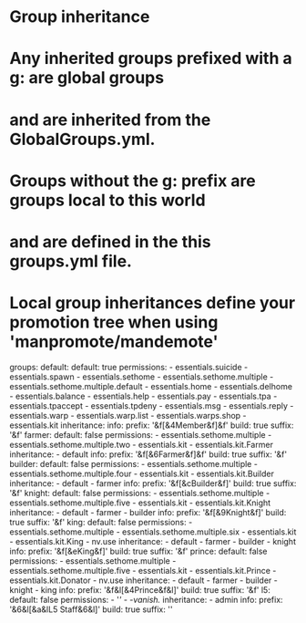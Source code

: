 # Group inheritance
#
# Any inherited groups prefixed with a g: are global groups
# and are inherited from the GlobalGroups.yml.
#
# Groups without the g: prefix are groups local to this world
# and are defined in the this groups.yml file.
#
# Local group inheritances define your promotion tree when using 'manpromote/mandemote'

groups:
  default:
    default: true
    permissions:
    - essentials.suicide
    - essentials.spawn
    - essentials.sethome
    - essentials.sethome.multiple
    - essentials.sethome.multiple.default
    - essentials.home
    - essentials.delhome
    - essentials.balance
    - essentials.help
    - essentials.pay
    - essentials.tpa
    - essentials.tpaccept
    - essentials.tpdeny
    - essentials.msg
    - essentials.reply
    - essentials.warp
    - essentials.warp.list
    - essentials.warps.shop
    - essentials.kit
    inheritance:
    info:
      prefix: '&f[&4Member&f]&f'
      build: true
      suffix: '&f'
  farmer:
    default: false
    permissions:
    - essentials.sethome.multiple
    - essentials.sethome.multiple.two
    - essentials.kit
    - essentials.kit.Farmer
    inheritance:
    - default
    info:
      prefix: '&f[&6Farmer&f]&f'
      build: true
      suffix: '&f'
  builder:
    default: false
    permissions:
    - essentials.sethome.multiple
    - essentials.sethome.multiple.four
    - essentials.kit
    - essentials.kit.Builder
    inheritance:
    - default
    - farmer
    info:
      prefix: '&f[&cBuilder&f]'
      build: true
      suffix: '&f'
  knight:
    default: false
    permissions:
    - essentials.sethome.multiple
    - essentials.sethome.multiple.five
    - essentials.kit
    - essentials.kit.Knight
    inheritance:
    - default
    - farmer
    - builder
    info:
      prefix: '&f[&9Knight&f]'
      build: true
      suffix: '&f'
  king:
    default: false
    permissions:
    - essentials.sethome.multiple
    - essentials.sethome.multiple.six
    - essentials.kit
    - essentials.kit.King
    - nv.use
    inheritance:
    - default
    - farmer
    - builder
    - knight
    info:
      prefix: '&f[&eKing&f]'
      build: true
      suffix: '&f'
  prince:
    default: false
    permissions:
    - essentials.sethome.multiple
    - essentials.sethome.multiple.five
    - essentials.kit
    - essentials.kit.Prince
    - essentials.kit.Donator
    - nv.use
    inheritance:
    - default
    - farmer
    - builder
    - knight
    - king
    info:
      prefix: '&f&l[&4Prince&f&l]'
      build: true
      suffix: '&f'
  l5:
    default: false
    permissions:
    - '*'
    - -vanish.*
    inheritance:
    - admin
    info:
      prefix: '&6&l[&a&lL5 Staff&6&l]'
      build: true
      suffix: ''

